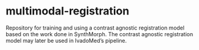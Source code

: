 # multimodal-registration
Repository for training and using a contrast agnostic registration model based on the work done in SynthMorph. The contrast agnostic registration model may later be used in IvadoMed’s pipeline. 
